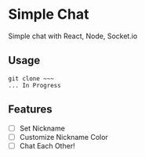 # Simple Chat

Simple chat with React, Node, <span>Socket.io</span>

## Usage
```
git clone ~~~
... In Progress
```

## Features

- [ ] Set Nickname
- [ ] Customize Nickname Color
- [ ] Chat Each Other!